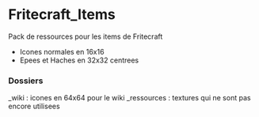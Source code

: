 # Fritecraft_Items


Pack de ressources pour les items de Fritecraft

- Icones normales en 16x16
- Epees et Haches en 32x32 centrees

### Dossiers

_wiki : icones en 64x64 pour le wiki
_ressources : textures qui ne sont pas encore utilisees
